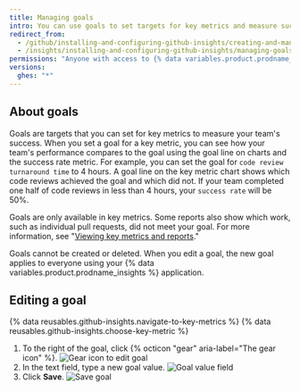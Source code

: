 ```yaml
---
title: Managing goals
intro: You can use goals to set targets for key metrics and measure success reaching those targets.
redirect_from:
  - /github/installing-and-configuring-github-insights/creating-and-managing-goals
  - /insights/installing-and-configuring-github-insights/managing-goals
permissions: "Anyone with access to {% data variables.product.prodname_insights %} can manage goals."
versions:
  ghes: "*"
---
```


## About goals

Goals are targets that you can set for key metrics to measure your team's success. When you set a goal for a key metric, you can see how your team's performance compares to the goal using the goal line on charts and the success rate metric. For example, you can set the goal for `code review turnaround time` to 4 hours. A goal line on the key metric chart shows which code reviews achieved the goal and which did not. If your team completed one half of code reviews in less than 4 hours, your `success rate` will be 50%.

Goals are only available in key metrics. Some reports also show which work, such as individual pull requests, did not meet your goal. For more information, see "[Viewing key metrics and reports](/insights/exploring-your-usage-of-github-enterprise/viewing-key-metrics-and-reports)."

Goals cannot be created or deleted. When you edit a goal, the new goal applies to everyone using your {% data variables.product.prodname_insights %} application.

## Editing a goal

{% data reusables.github-insights.navigate-to-key-metrics %}
{% data reusables.github-insights.choose-key-metric %}

1. To the right of the goal, click {% octicon "gear" aria-label="The gear icon" %}.
   ![Gear icon to edit goal](/assets/images/help/insights/edit-goal.png)
2. In the text field, type a new goal value.
   ![Goal value field](/assets/images/help/insights/input-goal.png)
3. Click **Save**.
   ![Save goal](/assets/images/help/insights/save-goal.png)
